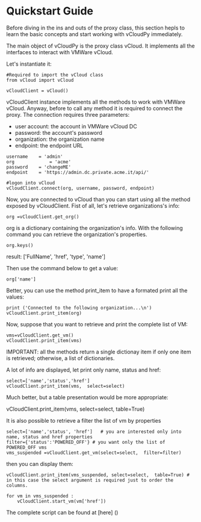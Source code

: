 Quickstart Guide
================

Before diving in the ins and outs of the proxy class, this section hepls to learn the basic concepts and start working with vCloudPy immediately.

The main object of vCloudPy is the proxy class vCloud. It implements all the interfaces to interact with VMWare vCloud.

Let's instantiate it:

```
#Required to import the vCloud class
from vCloud import vCloud

vCloudClient = vCloud()
```

vCloudClient instance implements all the methods to work with VMWare vCloud.
Anyway, before to call any method it is required to connect the proxy.
The connection requires three parameters:

*	user account: 	the account in VMWare vCloud DC
*	password: 	the account's password
*	organization:	the organization name
*	endpoint:	the endpoint URL

```
username 	= 'admin'
org      		= 'acme'
password 	= 'changeME'
endpoint 	= 'https://admin.dc.private.acme.it/api/'

#logon into vCloud
vCloudClient.connect(org, username, password, endpoint)
```

Now, you are connected to vCloud than you can start using all the method exposed by vCloudClient. Fist of all, let's retrieve organizations's info:

```
org =vCloudClient.get_org()
```

org is a dictionary containing the organization's info.
With the following command you can retrieve the organization's properties.

```
org.keys()
```

result: ['FullName', 'href', 'type', 'name']

Then use the command below to get a value:

```
org['name']
```

Better, you can use the method  print_item to have a formated print all the values:

```
print ('Connected to the following organization...\n')
vCloudClient.print_item(org)
```

Now, suppose that you want to retrieve and print the complete list of VM:

```
vms=vCloudClient.get_vm()
vCloudClient.print_item(vms)
```

IMPORTANT: all the methods return a single dictionay item if only one item is retrieved; otherwise, a list of dictionaries.
 
A lot of info are displayed, let print only name, status and href:

```
select=['name','status','href']
vCloudClient.print_item(vms,  select=select)
```

Much better, but a table presentation would be more appropriate:

vCloudClient.print_item(vms,  select=select,  table=True)

It is also possible to retrieve a filter the list of vm by properties

```
select=['name','status', 'href']   # you are interested only into name, status and href properties
filter={'status':'POWERED_OFF'} # you want only the list of  POWERED_OFF vms
vms_suspended =vCloudClient.get_vm(select=select,  filter=filter) 
```

then you can display them:

```
vCloudClient.print_item(vms_suspended, select=select,  table=True) # in this case the select argument is required just to order the columns.

for vm in vms_suspended :
    vCloudClient.start_vm(vm['href'])
```

The complete script can be found at [here] ()

